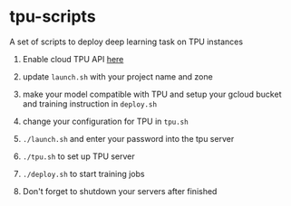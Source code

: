 # tpu-scripts
A set of scripts to deploy deep learning task on TPU instances 


1. Enable cloud TPU API [here](https://console.cloud.google.com/apis/library/tpu.googleapis.com)

2. update `launch.sh`  with your project name and zone

3. make your model compatible with TPU and setup your gcloud bucket and training instruction in `deploy.sh`

4. change your configuration for TPU in `tpu.sh`

5. `./launch.sh` and enter your password into the tpu server

6. `./tpu.sh` to set up TPU server

7. `./deploy.sh` to start training jobs

8. Don't forget to shutdown your servers after finished


